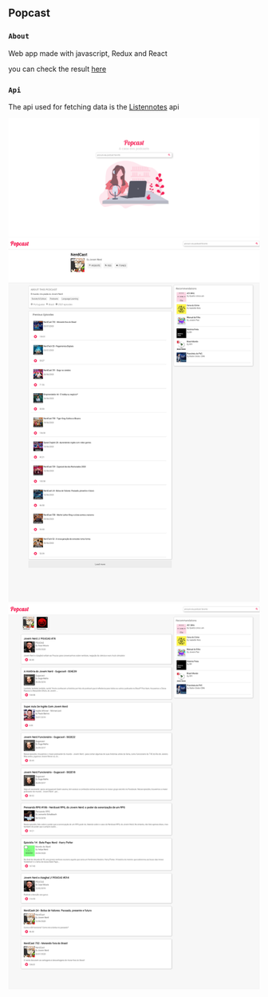 ## Popcast

### `About`

Web app made with javascript, Redux and React

you can check the result [here](https://popcast.netlify.app/)

### `Api`

The api used for fetching data is the [Listennotes](https://www.listennotes.com/) api

![](images/popcast1.png)
![](images/popcast2.png)
![](images/popcast3.png)
